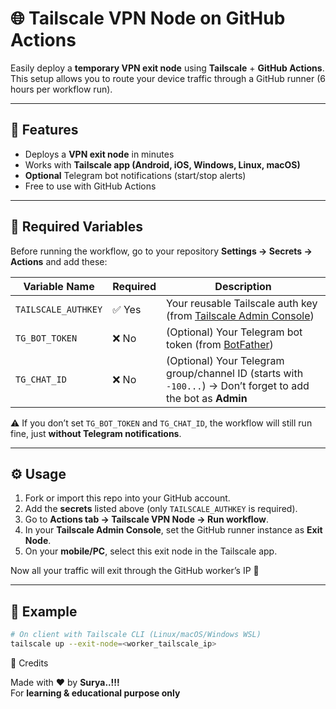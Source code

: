 # 🌐 Tailscale VPN Node on GitHub Actions

Easily deploy a **temporary VPN exit node** using **Tailscale** + **GitHub Actions**.  
This setup allows you to route your device traffic through a GitHub runner (6 hours per workflow run).  

---

## 🚀 Features
- Deploys a **VPN exit node** in minutes  
- Works with **Tailscale app (Android, iOS, Windows, Linux, macOS)**  
- **Optional** Telegram bot notifications (start/stop alerts)  
- Free to use with GitHub Actions  

---

## 🔑 Required Variables
Before running the workflow, go to your repository **Settings → Secrets → Actions** and add these:

| Variable Name       | Required | Description |
|---------------------|----------|-------------|
| `TAILSCALE_AUTHKEY` | ✅ Yes   | Your reusable Tailscale auth key (from [Tailscale Admin Console](https://login.tailscale.com/admin/settings/keys)) |
| `TG_BOT_TOKEN`      | ❌ No    | (Optional) Your Telegram bot token (from [BotFather](https://t.me/BotFather)) |
| `TG_CHAT_ID`        | ❌ No    | (Optional) Your Telegram group/channel ID (starts with `-100...`) → Don’t forget to add the bot as **Admin** |

⚠️ If you don’t set `TG_BOT_TOKEN` and `TG_CHAT_ID`, the workflow will still run fine, just **without Telegram notifications**.

---

## ⚙️ Usage
1. Fork or import this repo into your GitHub account.  
2. Add the **secrets** listed above (only `TAILSCALE_AUTHKEY` is required).  
3. Go to **Actions tab → Tailscale VPN Node → Run workflow**.  
4. In your **Tailscale Admin Console**, set the GitHub runner instance as **Exit Node**.  
5. On your **mobile/PC**, select this exit node in the Tailscale app.  

Now all your traffic will exit through the GitHub worker’s IP 🎉  

---

## 📡 Example
```bash
# On client with Tailscale CLI (Linux/macOS/Windows WSL)
tailscale up --exit-node=<worker_tailscale_ip>
```





🙏 Credits

Made with ❤️ by **Surya..!!!**  
For **learning & educational purpose only**

